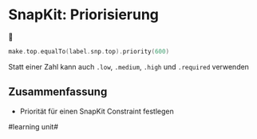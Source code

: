 # SnapKit: Priorisierung
🫰


```swift
make.top.equalTo(label.snp.top).priority(600)
```

Statt einer Zahl kann auch `.low`, `.medium`, `.high` und `.required` verwenden

## Zusammenfassung
- Priorität für einen SnapKit Constraint festlegen

#learning unit#